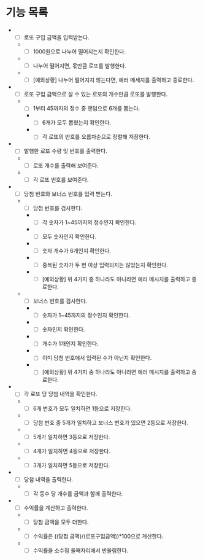 # 기능 목록

+ - [ ] 로또 구입 금액을 입력받는다.
  + - [ ] 1000원으로 나누어 떨어지는지 확인한다.
  + - [ ] 나누어 떨어지면, 몫만큼 로또를 발행한다.
  + - [ ] [예외상황] 나누어 떨어지지 않는다면, 에러 메세지를 출력하고 종료한다.

+ - [ ] 로또 구입 금액으로 살 수 있는 로또의 개수만큼 로또를 발행한다.
  + - [ ] 1부터 45까지의 정수 중 랜덤으로 6개를 뽑는다.
    + - [ ] 6개가 모두 뽑혔는지 확인한다.
    + - [ ] 각 로또의 번호를 오름차순으로 정렬해 저장한다.

+ - [ ] 발행한 로또 수량 및 번호를 출력한다.
  + - [ ] 로또 개수를 출력해 보여준다.
  + - [ ] 각 로또 번호를 보여준다.

+ - [ ] 당첨 번호와 보너스 번호를 입력 받는다.
  + - [ ] 당첨 번호를 검사한다.
    + - [ ] 각 숫자가 1~45까지의 정수인지 확인한다.
    + - [ ] 모두 숫자인지 확인한다.
    + - [ ] 숫자 개수가 6개인지 확인한다.
    + - [ ] 중복된 숫자가 두 번 이상 입력되지는 않았는지 확인한다.
    + - [ ] [예외상황] 위 4가지 중 하나라도 아니라면 에러 메시지를 출력하고 종료한다.
    
  + - [ ] 보너스 번호를 검사한다.
    + - [ ] 숫자가 1~45까지의 정수인지 확인한다.
    + - [ ] 숫자인지 확인한다.
    + - [ ] 개수가 1개인지 확인한다.
    + - [ ] 이미 당첨 번호에서 입력된 수가 아닌지 확인한다.
    + - [ ] [예외상황] 위 4가지 중 하나라도 아니라면 에러 메시지를 출력하고 종료한다.

+ - [ ] 각 로또 당 당첨 내역을 확인한다.
  + - [ ] 6개 번호가 모두 일치하면 1등으로 저장한다.
  + - [ ] 당첨 번호 중 5개가 일치하고 보너스 번호가 있으면 2등으로 저장한다.
  + - [ ] 5개가 일치하면 3등으로 저장한다.
  + - [ ] 4개가 일치하면 4등으로 저장한다.
  + - [ ] 3개가 일치하면 5등으로 저장한다.

+ - [ ] 당첨 내역을 출력한다.
  + - [ ] 각 등수 당 개수를 금액과 함께 출력한다.

+ - [ ] 수익률을 계산하고 출력한다.
  + - [ ] 당첨 금액을 모두 더한다.
  + - [ ] 수익률은 ((당첨 금액)/(로또구입금액))*100으로 계산한다.
  + - [ ] 수익률을 소수점 둘째자리에서 반올림한다.
